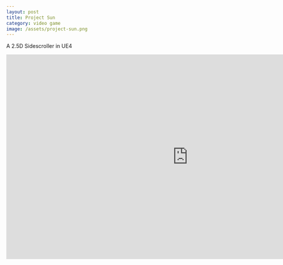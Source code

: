 ```yaml
---
layout: post
title: Project Sun
category: video game
image: /assets/project-sun.png
---
```

A 2.5D Sidescroller in UE4

<iframe width="960" height="540" src="https://www.youtube.com/embed/u26hcLADR0g" frameborder="0" allowfullscreen></iframe>



